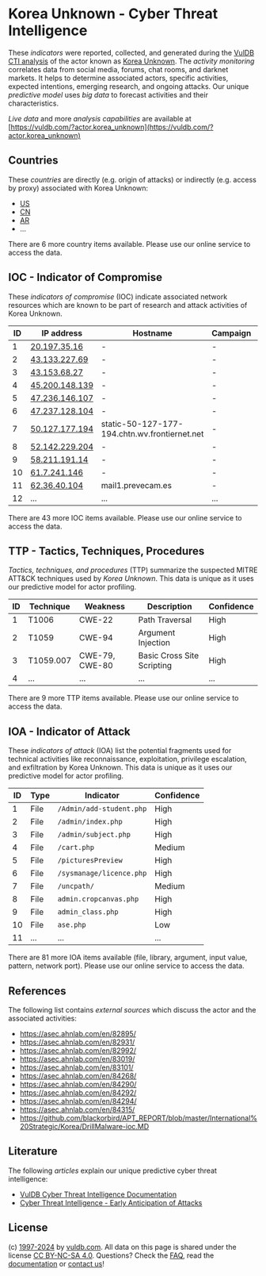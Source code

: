 # Korea Unknown - Cyber Threat Intelligence

These _indicators_ were reported, collected, and generated during the [VulDB CTI analysis](https://vuldb.com/?kb.cti) of the actor known as [Korea Unknown](https://vuldb.com/?actor.korea_unknown). The _activity monitoring_ correlates data from social media, forums, chat rooms, and darknet markets. It helps to determine associated actors, specific activities, expected intentions, emerging research, and ongoing attacks. Our unique _predictive model_ uses _big data_ to forecast activities and their characteristics.

_Live data_ and more _analysis capabilities_ are available at [https://vuldb.com/?actor.korea_unknown](https://vuldb.com/?actor.korea_unknown)

## Countries

These _countries_ are directly (e.g. origin of attacks) or indirectly (e.g. access by proxy) associated with Korea Unknown:

* [US](https://vuldb.com/?country.us)
* [CN](https://vuldb.com/?country.cn)
* [AR](https://vuldb.com/?country.ar)
* ...

There are 6 more country items available. Please use our online service to access the data.

## IOC - Indicator of Compromise

These _indicators of compromise_ (IOC) indicate associated network resources which are known to be part of research and attack activities of Korea Unknown.

ID | IP address | Hostname | Campaign | Confidence
-- | ---------- | -------- | -------- | ----------
1 | [20.197.35.16](https://vuldb.com/?ip.20.197.35.16) | - | - | High
2 | [43.133.227.69](https://vuldb.com/?ip.43.133.227.69) | - | - | High
3 | [43.153.68.27](https://vuldb.com/?ip.43.153.68.27) | - | - | High
4 | [45.200.148.139](https://vuldb.com/?ip.45.200.148.139) | - | - | High
5 | [47.236.146.107](https://vuldb.com/?ip.47.236.146.107) | - | - | High
6 | [47.237.128.104](https://vuldb.com/?ip.47.237.128.104) | - | - | High
7 | [50.127.177.194](https://vuldb.com/?ip.50.127.177.194) | static-50-127-177-194.chtn.wv.frontiernet.net | - | High
8 | [52.142.229.204](https://vuldb.com/?ip.52.142.229.204) | - | - | High
9 | [58.211.191.14](https://vuldb.com/?ip.58.211.191.14) | - | - | High
10 | [61.7.241.146](https://vuldb.com/?ip.61.7.241.146) | - | - | High
11 | [62.36.40.104](https://vuldb.com/?ip.62.36.40.104) | mail1.prevecam.es | - | High
12 | ... | ... | ... | ...

There are 43 more IOC items available. Please use our online service to access the data.

## TTP - Tactics, Techniques, Procedures

_Tactics, techniques, and procedures_ (TTP) summarize the suspected MITRE ATT&CK techniques used by _Korea Unknown_. This data is unique as it uses our predictive model for actor profiling.

ID | Technique | Weakness | Description | Confidence
-- | --------- | -------- | ----------- | ----------
1 | T1006 | CWE-22 | Path Traversal | High
2 | T1059 | CWE-94 | Argument Injection | High
3 | T1059.007 | CWE-79, CWE-80 | Basic Cross Site Scripting | High
4 | ... | ... | ... | ...

There are 9 more TTP items available. Please use our online service to access the data.

## IOA - Indicator of Attack

These _indicators of attack_ (IOA) list the potential fragments used for technical activities like reconnaissance, exploitation, privilege escalation, and exfiltration by Korea Unknown. This data is unique as it uses our predictive model for actor profiling.

ID | Type | Indicator | Confidence
-- | ---- | --------- | ----------
1 | File | `/Admin/add-student.php` | High
2 | File | `/admin/index.php` | High
3 | File | `/admin/subject.php` | High
4 | File | `/cart.php` | Medium
5 | File | `/picturesPreview` | High
6 | File | `/sysmanage/licence.php` | High
7 | File | `/uncpath/` | Medium
8 | File | `admin.cropcanvas.php` | High
9 | File | `admin_class.php` | High
10 | File | `ase.php` | Low
11 | ... | ... | ...

There are 81 more IOA items available (file, library, argument, input value, pattern, network port). Please use our online service to access the data.

## References

The following list contains _external sources_ which discuss the actor and the associated activities:

* https://asec.ahnlab.com/en/82895/
* https://asec.ahnlab.com/en/82931/
* https://asec.ahnlab.com/en/82992/
* https://asec.ahnlab.com/en/83019/
* https://asec.ahnlab.com/en/83101/
* https://asec.ahnlab.com/en/84268/
* https://asec.ahnlab.com/en/84290/
* https://asec.ahnlab.com/en/84292/
* https://asec.ahnlab.com/en/84294/
* https://asec.ahnlab.com/en/84315/
* https://github.com/blackorbird/APT_REPORT/blob/master/International%20Strategic/Korea/DrillMalware-ioc.MD

## Literature

The following _articles_ explain our unique predictive cyber threat intelligence:

* [VulDB Cyber Threat Intelligence Documentation](https://vuldb.com/?kb.cti)
* [Cyber Threat Intelligence - Early Anticipation of Attacks](https://www.scip.ch/en/?labs.20201022)

## License

(c) [1997-2024](https://vuldb.com/?kb.changelog) by [vuldb.com](https://vuldb.com/?kb.about). All data on this page is shared under the license [CC BY-NC-SA 4.0](https://creativecommons.org/licenses/by-nc-sa/4.0/). Questions? Check the [FAQ](https://vuldb.com/?kb.faq), read the [documentation](https://vuldb.com/?kb) or [contact us](https://vuldb.com/?contact)!
